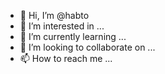 - 👋 Hi, I’m @habto
- 👀 I’m interested in ...
- 🌱 I’m currently learning ...
- 💞️ I’m looking to collaborate on ...
- 📫 How to reach me ...

<!---
habto/habto is a ✨ special ✨ repository because its `README.md` (this file) appears on your GitHub profile.
You can click the Preview link to take a look at your changes.
--->
